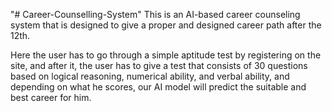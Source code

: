 "# Career-Counselling-System" 
This is an AI-based career counseling system that is designed to give a proper and designed career path after the 12th.

Here the user has to go through a simple aptitude test by registering on the site, and after it, the user has to give a test that consists of 30 questions based on logical reasoning, numerical ability, and verbal ability, and depending on what he scores, our AI model will predict the suitable and best career for him.

